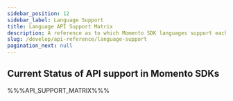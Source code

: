 ```yaml
---
sidebar_position: 12
sidebar_label: Language Support
title: Language API Support Matrix
description: A reference as to which Momento SDK languages support each API
slug: /develop/api-reference/language-support
pagination_next: null
---
```


## Current Status of API support in Momento SDKs

%%%API_SUPPORT_MATRIX%%%
